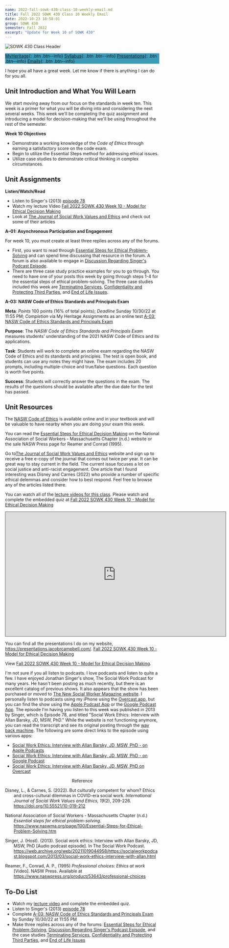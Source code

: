 ```yaml
---
name: 2022-fall-sowk-430-class-10-weekly-email.md
title: Fall 2022 SOWK 430 Class 10 Weekly Email
date: 2022-10-23 18:58:01
group: SOWK 430
semester: Fall 2022
excerpt: "Update for Week 10 of SOWK 430"
---
```


![SOWK 430 Class Header](https://jacobrcampbell.com/assets/media/2022-class-header-sowk-Ethics-in-practice.jpeg)

<div style="background-color: #3b9cba; width: 100%;" markdown="1">

[MyHeritage](https://myheritage.heritage.edu/ICS/Academics/SOWK/SOWK_430/2223_FA-SOWK_430-2/){: .btn .btn--info}
[Syllabus](https://jacobrcampbell.com/assets/media/2022-fall-sowk-430-course-syllabus.pdf){: .btn .btn--info}
[Presentations](https://presentations.jacobrcampbell.com){: .btn .btn--info}
[Emails](https://jacobrcampbell.com/communications/){: .btn .btn--info}

</div>

I hope you all have a great week. Let me know if there is anything I can do for you all. 

## Unit Introduction and What You Will Learn

We start moving away from our focus on the standards in week ten. This week is a primer for what you will be diving into and considering the next several weeks. This week we'll be completing the quiz assignment and introducing a model for decision-making that we'll be using throughout the rest of the semester.

**Week 10 Objectives**

- Demonstrate a working knowledge of the _Code of Ethics_ through earning a satisfactory score on the code exam.
- Begin to utilize the Essential Steps method for addressing ethical issues.
- Utilize case studies to demonstrate critical thinking in complex circumstances.

## Unit Assignments

**Listen/Watch/Read**

- Listen to Singer's (2013) [episode 78](https://web.archive.org/web/20211019044958/https://socialworkpodcast.blogspot.com/2013/03/social-work-ethics-interview-with-allan.html)
- Watch my lecture Video [Fall 2022 SOWK 430 Week 10 - Model for Ethical Decision Making](https://heritage.hosted.panopto.com/Panopto/Pages/Viewer.aspx?id=d5d2cb5e-bee6-4ffd-af98-af37015d8641)
- Look at [The Journal of Social Work Values and Ethics](https://jswve.org/volume-19/issue-2/) and check out some of their articles

**A–01: Asynchronous Participation and Engagement**

For week 10, you must create at least three replies across any of the forums.

- First, you want to read through [Essential Steps for Ethical Problem-Solving](https://myheritage.heritage.edu/ICS/Academics/SOWK/SOWK_430/2223_FA-SOWK_430-2/W-10_1024-1030.jnz?portlet=Group_Discussion_Forums&screen=PostView&screenType=change&id=6d21c89d-bd67-418f-9314-bfd65f006a2a) and can spend time discussing that resource in the forum. A forum is also available to engage in [Discussion Regarding Singer's Podcast Episode](https://myheritage.heritage.edu/ICS/Academics/SOWK/SOWK_430/2223_FA-SOWK_430-2/W-10_1024-1030.jnz?portlet=Group_Discussion_Forums&screen=PostView&screenType=change&id=40391295-3829-45b2-9fbd-4707102aaebf).
- There are three case study practice examples for you to go through. You need to have one of your posts this week by going through steps 1-4 for the essential steps of ethical problem-solving. The three case studies included this week are [Terminating Services](https://myheritage.heritage.edu/ICS/Academics/SOWK/SOWK_430/2223_FA-SOWK_430-2/W-10_1024-1030.jnz?portlet=Group_Discussion_Forums&screen=PostView&screenType=change&id=5e4bd39c-0cf8-483c-9931-78994b25e714), [Confidentiality and Protecting Third Parties](https://myheritage.heritage.edu/ICS/Academics/SOWK/SOWK_430/2223_FA-SOWK_430-2/W-10_1024-1030.jnz?portlet=Group_Discussion_Forums&screen=PostView&screenType=change&id=621baa9a-792a-4477-b8a1-1aab2b528651), and [End of Life Issues](https://myheritage.heritage.edu/ICS/Academics/SOWK/SOWK_430/2223_FA-SOWK_430-2/W-10_1024-1030.jnz?portlet=Group_Discussion_Forums&screen=PostView&screenType=change&id=e1a381af-4361-4d38-9512-230e498ceccd).


**A-03: NASW Code of Ethics Standards and Principals Exam**

**Meta**:  _Points_ 100 points (16% of total points); _Deadline_ Sunday 10/30/22 at 11:55 PM; _Completion_ via My Heritage Assignments as an online test [A-03: NASW Code of Ethics Standards and Principals Exam](https://myheritage.heritage.edu/ICS/Academics/SOWK/SOWK_430/2223_FA-SOWK_430-2/Assignments.jnz?portlet=Coursework&screen=AssignmentDetailView&screenType=change&id=001b8282-9f5c-4392-9a50-42173de0d097)

**Purpose**: The _NASW Code of Ethics Standards and Principals Exam_ measures students' understanding of the 2021 NASW Code of Ethics and its applications.

**Task**: Students will work to complete an online exam regarding the NASW Code of Ethics and its standards and principles. The test is open book, and students can use any notes they might have. The exam includes 20 prompts, including multiple-choice and true/false questions. Each question is worth five points.

**Success**: Students will correctly answer the questions in the exam. The results of the questions should be available after the due date for the test has passed.

## Unit Resources

The [NASW Code of Ethics](https://www.socialworkers.org/About/Ethics/Code-of-Ethics/Code-of-Ethics-English) is available online and in your textbook and will be valuable to have nearby when you are doing your exam this week.

You can read the [Essential Steps for Ethical Decision Making](https://www.naswma.org/page/100/Essential-Steps-for-Ethical-Problem-Solving.htm) on the National Association of Social Workers - Massachusetts Chapter (n.d.) website or the sale NASW Press page for Reamer and Conrad (1995).

Go to[The Journal of Social Work Values and Ethics](http://jswve.org/current-issue/) website and sign up to receive a free e-copy of the journal that comes out twice per year. It can be great way to stay current in the field. The current issue focuses a lot on social justice and anti-racist engagement. One article that I found interesting was  Disney and Carnes (2022) who provide a number of specific ethical delemmas and consider how to best respond. Feel free to browse any of the articles listed there.

You can watch all of the [lecture videos for this class](https://myheritage.heritage.edu/ICS/Academics/SOWK/SOWK_430/2223_FA-SOWK_430-2/Lecture_Videos.jnz). Please watch and complete the embedded quiz at [Fall 2022 SOWK 430 Week 10 - Model for Ethical Decision Making](https://heritage.hosted.panopto.com/Panopto/Pages/Viewer.aspx?id=d5d2cb5e-bee6-4ffd-af98-af37015d8641)

<iframe src="https://heritage.hosted.panopto.com/Panopto/Pages/Embed.aspx?id=d5d2cb5e-bee6-4ffd-af98-af37015d8641&autoplay=false&offerviewer=true&showtitle=true&showbrand=true&captions=false&interactivity=all" height="405" width="720" style="border: 1px solid #464646;" allowfullscreen allow="autoplay"></iframe>


You can find all the presentations I do on my website, <https://presentations.jacobrcampbell.com/>. [Fall 2022 SOWK 430 Week 10 - Model for Ethical Decision Making](https://presentations.jacobrcampbell.com/GdxAtk)

<p data-notist="campjacob/GdxAtk">View <a href="https://presentations.jacobrcampbell.com/GdxAtk">Fall 2022 SOWK 430 Week 10 - Model for Ethical Decision Making</a>.</p><script async src="https://on.notist.cloud/embed/002.js"></script>

I'm not sure if you all listen to podcasts. I love podcasts and listen to quite a few. I have enjoyed Jonathan Singer's show, The Social Work Podcast for many years. He hasn't been posting as much recently, but there is an excellent catalog of previous shows. It also appears that the show has been purchased or moved to [The New Social Worker Magazine website](https://www.socialworker.com/Social_Work_Podcast/). I personally listen to podcasts using my iPhone using the [Overcast app](https://overcast.fm), but you can find the show using the [Apple Podcast App](https://www.apple.com/apple-podcasts/) or the [Google Podcast App](https://podcasts.google.com). The episode I'm having you listen to this week was published in 2013 by Singer, which is Episode 78, and titled "Social Work Ethics: Interview with Allan Barsky, JD, MSW, PhD." While the website is not functioning anymore, you can read the transcript and see its original posting through the [way back machine](https://web.archive.org/web/20211019044958/https://socialworkpodcast.blogspot.com/2013/03/social-work-ethics-interview-with-allan.html). The following are some direct links to the episode using various apps:

- [Social Work Ethics: Interview with Allan Barsky, JD, MSW, PhD - on Apple Podcasts](https://podcasts.apple.com/us/podcast/social-work-ethics-interview-with-allan-barsky-jd-msw-phd/id216662405?i=1000477827444)
- [Social Work Ethics: Interview with Allan Barsky, JD, MSW, PhD - on Google Podcast](https://podcasts.google.com/feed/aHR0cDovL3d3dy5zb2NpYWx3b3JrcG9kY2FzdC5jb20vc29jaWFsd29ya3BvZGNhc3QueG1s/episode/aHR0cHM6Ly93d3cuc29jaWFsd29ya3BvZGNhc3QuY29tLzIwMTMvMDMvc29jaWFsLXdvcmstZXRoaWNzLWludGVydmlldy13aXRoLWFsbGFuLmh0bWw?sa=X&ved=0CAUQkfYCahcKEwiQ7Z3m0vT6AhUAAAAAHQAAAAAQNQ)
- [Social Work Ethics: Interview with Allan Barsky, JD, MSW, PhD on Overcast](https://overcast.fm/+HdtUA0do)

<div style="text-align: center" markdown="1">
Reference
</div>
<div style="margin: 0 0 0 2em; text-indent: -2em;" markdown="1">

Disney, L., & Carnes, S. (2022). But culturally competent for whom? Ethics and cross-cultural dilemmas in COVID-era social work. _International Journal of Social Work Values and Ethics, 19_(2), 209-226. <https://doi.org/10.55521/10-019-212>

National Association of Social Workers - Massachusetts Chapter (n.d.) _Essential steps for ethical problem-solving_. <https://www.naswma.org/page/100/Essential-Steps-for-Ethical-Problem-Solving.htm>

Singer, J. (Host). (2013). Social work ethics: Interview with Allan Barsky, JD, MSW, PhD [Audio podcast episode]. In The Social Work Podcast. <https://web.archive.org/web/20211019044958/https://socialworkpodcast.blogspot.com/2013/03/social-work-ethics-interview-with-allan.html>

Reamer, F., Conrad, A. P., (1995) _Professional choices: Ethics at work_ [Video]. NASW Press. Available at <https://www.naswpress.org/product/53643/professional-choices>

</div>


## To-Do List

- Watch my [lecture video]((https://heritage.hosted.panopto.com/Panopto/Pages/Viewer.aspx?id=d5d2cb5e-bee6-4ffd-af98-af37015d8641)) and complete the embedded quiz.
- Listen to Singer's (2013) [episode 78](https://web.archive.org/web/20211019044958/https://socialworkpodcast.blogspot.com/2013/03/social-work-ethics-interview-with-allan.html)
- Complete [A-03: NASW Code of Ethics Standards and Principals Exam](https://myheritage.heritage.edu/ICS/Academics/SOWK/SOWK_430/2223_FA-SOWK_430-2/Assignments.jnz?portlet=Coursework&screen=AssignmentDetailView&screenType=change&id=001b8282-9f5c-4392-9a50-42173de0d097) by Sunday 10/30/22 at 11:55 PM
- Make three replies across any of the forums: [Essential Steps for Ethical Problem-Solving](https://myheritage.heritage.edu/ICS/Academics/SOWK/SOWK_430/2223_FA-SOWK_430-2/W-10_1024-1030.jnz?portlet=Group_Discussion_Forums&screen=PostView&screenType=change&id=6d21c89d-bd67-418f-9314-bfd65f006a2a), [Discussion Regarding Singer's Podcast Episode](https://myheritage.heritage.edu/ICS/Academics/SOWK/SOWK_430/2223_FA-SOWK_430-2/W-10_1024-1030.jnz?portlet=Group_Discussion_Forums&screen=PostView&screenType=change&id=40391295-3829-45b2-9fbd-4707102aaebf), and the case studies [Terminating Services](https://myheritage.heritage.edu/ICS/Academics/SOWK/SOWK_430/2223_FA-SOWK_430-2/W-10_1024-1030.jnz?portlet=Group_Discussion_Forums&screen=PostView&screenType=change&id=5e4bd39c-0cf8-483c-9931-78994b25e714), [Confidentiality and Protecting Third Parties](https://myheritage.heritage.edu/ICS/Academics/SOWK/SOWK_430/2223_FA-SOWK_430-2/W-10_1024-1030.jnz?portlet=Group_Discussion_Forums&screen=PostView&screenType=change&id=621baa9a-792a-4477-b8a1-1aab2b528651), and [End of Life Issues](https://myheritage.heritage.edu/ICS/Academics/SOWK/SOWK_430/2223_FA-SOWK_430-2/W-10_1024-1030.jnz?portlet=Group_Discussion_Forums&screen=PostView&screenType=change&id=e1a381af-4361-4d38-9512-230e498ceccd)
